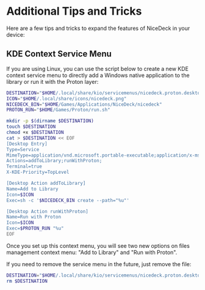 # Additional Tips and Tricks

Here are a few tips and tricks to expand the features of NiceDeck in your device:

## KDE Context Service Menu

If you are using Linux, you can use the script below to create a new KDE context service menu to directly add a Windows native application to the library or run it with the Proton layer:

```bash
DESTINATION="$HOME/.local/share/kio/servicemenus/nicedeck.proton.desktop"
ICON="$HOME/.local/share/icons/nicedeck.png"
NICEDECK_BIN="$HOME/Games/Applications/NiceDeck/nicedeck"
PROTON_RUN="$HOME/Games/Proton/run.sh"

mkdir -p $(dirname $DESTINATION)
touch $DESTINATION
chmod +x $DESTINATION
cat > $DESTINATION << EOF
[Desktop Entry]
Type=Service
MimeType=application/vnd.microsoft.portable-executable;application/x-msdownload;application/x-msi;application/x-msdos-program;application/x-dosexec;application/x-bat;application/bat;application/octet-stream;
Actions=addToLibrary;runWithProton;
Terminal=true
X-KDE-Priority=TopLevel

[Desktop Action addToLibrary]
Name=Add to Library
Icon=$ICON
Exec=sh -c '$NICEDECK_BIN create --path="%u"'

[Desktop Action runWithProton]
Name=Run with Proton
Icon=$ICON
Exec=$PROTON_RUN "%u"
EOF
```

Once you set up this context menu, you will see two new options on files management context menu: "Add to Library" and "Run with Proton".

If you need to remove the service menu in the future, just remove the file:

```bash
DESTINATION="$HOME/.local/share/kio/servicemenus/nicedeck.proton.desktop"
rm $DESTINATION
```
